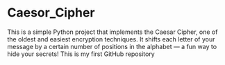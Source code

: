 # Caesor_Cipher
This is a simple Python project that implements the Caesar Cipher, one of the oldest and easiest encryption techniques. It shifts each letter of your message by a certain number of positions in the alphabet — a fun way to hide your secrets!  This is my first GitHub repository
